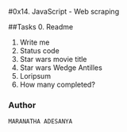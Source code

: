 #0x14. JavaScript - Web scraping

##Tasks
0. Readme 
1. Write me 
2. Status code 
3. Star wars movie title 
4. Star wars Wedge Antilles 
5. Loripsum 
6. How many completed? 

### Author
    MARANATHA ADESANYA
